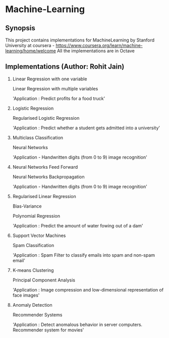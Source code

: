 # Machine-Learning 

## Synopsis

This project contains implementations for MachineLearning by Stanford University at coursera - https://www.coursera.org/learn/machine-learning/home/welcome
All the implementations are in Octave

## Implementations (Author: Rohit Jain)

1. Linear Regression with one variable

   Linear Regression with multiple variables
   
   'Application : Predict profits for a food truck'

2. Logistic Regression

   Regularised Logistic Regression
   
   'Application : Predict whether a student gets admitted into a university'

3. Multiclass Classification

   Neural Networks
   
   'Application - Handwritten digits (from 0 to 9) image recognition'

4. Neural Networks Feed Forward

   Neural Networks Backpropagation
   
   'Application - Handwritten digits (from 0 to 9) image recognition'

5. Regularised Linear Regression

   Bias-Variance
   
   Polynomial Regression
   
   'Application : Predict the amount of water fowing out of a dam'

6. Support Vector Machines

   Spam Classification
   
   'Application : Spam Filter to classify emails into spam and non-spam email'

7. K-means Clustering

   Principal Component Analysis
   
   'Application : Image compression and low-dimensional representation of face images'

8. Anomaly Detection

   Recommender Systems
   
   'Application : Detect anomalous behavior in server computers. Recommender system for movies'
